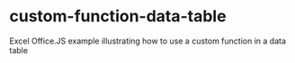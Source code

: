 # custom-function-data-table
Excel Office.JS example illustrating how to use a custom function in a data table
